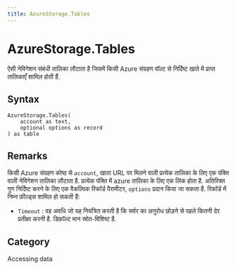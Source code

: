 ```yaml
---
title: AzureStorage.Tables
---
```


# AzureStorage.Tables


ऐसी नेविगेशन संबंधी तालिका लौटाता है जिसमें किसी Azure संग्रहण वॉल्ट से निर्दिष्ट खाते में प्राप्त तालिकाएँ शामिल होती हैं.


## Syntax

```powerquery
AzureStorage.Tables(
    account as text,
    optional options as record
) as table
```


## Remarks

किसी Azure संग्रहण कोष्ठ से <code>account</code>, खाता URL पर मिलने वाली प्रत्येक तालिका के लिए एक पंक्ति वाली नेविगेशन तालिका लौटाता है. प्रत्येक पंक्ति में azure तालिका के लिए एक लिंक होता है. अतिरिक्त गुण निर्दिष्ट करने के लिए एक वैकल्पिक रिकॉर्ड पैरामीटर, <code>options</code> प्रदान किया जा सकता है. रिकॉर्ड में निम्न फ़ील्ड्स शामिल हो सकती हैं:    <ul><li><code>Timeout</code> : वह अवधि जो यह नियंत्रित करती है कि सर्वर का अनुरोध छोड़ने से पहले कितनी देर प्रतीक्षा करनी है. डिफ़ॉल्ट मान स्रोत-विशिष्ट है.</li></ul>



## Category
Accessing data
